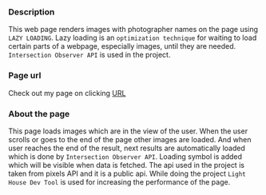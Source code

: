 ### Description
This web page renders images with photographer names on the page using `LAZY LOADING`.
Lazy loading is an `optimization technique` for waiting to load certain parts of a webpage, especially images, until they are needed.
`Intersection Observer API` is used in the project.

### Page url
Check out my page on clicking [URL](https://65017a4540687c586c9bec2e--stalwart-biscotti-5d07bb.netlify.app/)

### About the page
This page loads images which are in the view of the user.
When the user scrolls or goes to the end of the page other images are loaded.
And when user reaches the end of the result, next results are automatically loaded which is done by `Intersection Observer API`.
Loading symbol is added which will be visible when data is fetched.
The api used in the project is taken from pixels API and it is a public api.
While doing the project `Light House Dev Tool` is used for increasing the performance of the page.
